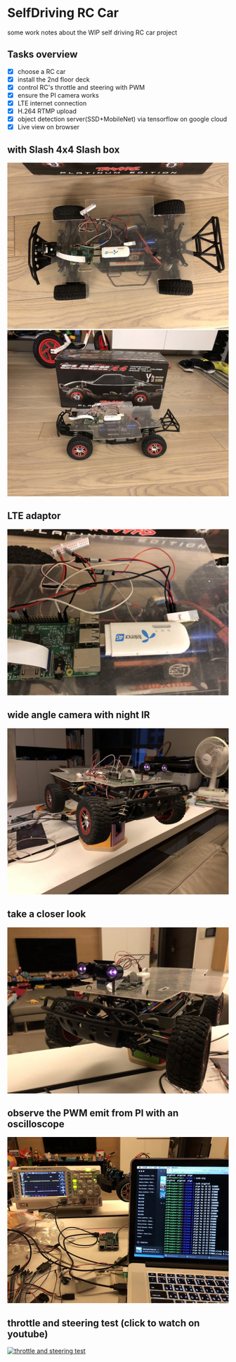 # SelfDriving RC Car
some work notes about the WIP self driving RC car project

## Tasks overview
* [x] choose a RC car
* [x] install the 2nd floor deck
* [x] control RC's throttle and steering with PWM
* [x] ensure the PI camera works
* [x] LTE internet connection
* [x] H.264 RTMP upload
* [x] object detection server(SSD+MobileNet) via tensorflow on google cloud
* [x] Live view on browser

## with Slash 4x4 Slash box
![jpg](./pics/withbox_top.jpg)
![jpg](./pics/withbox_side.jpg)

## LTE adaptor
![jpg](./pics/lteadaptor.jpg)

## wide angle camera with night IR
![jpg](./pics/frontlight.jpg)

## take a closer look
![jpg](./pics/frontview_near.jpg)

## observe the PWM emit from PI with an oscilloscope
![jpg](./pics/oscpwm.jpg)

## throttle and steering test (click to watch on youtube)
[![throttle and steering test](http://img.youtube.com/vi/CEus_YnihXc/0.jpg)](https://www.youtube.com/watch?v=CEus_YnihXc)


